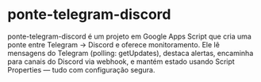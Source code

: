 # ponte-telegram-discord
ponte-telegram-discord é um projeto em Google Apps Script que cria uma ponte entre Telegram → Discord e oferece monitoramento. Ele lê mensagens do Telegram (polling: getUpdates), destaca alertas, encaminha para canais do Discord via webhook, e mantém estado usando Script Properties — tudo com configuração segura. 
